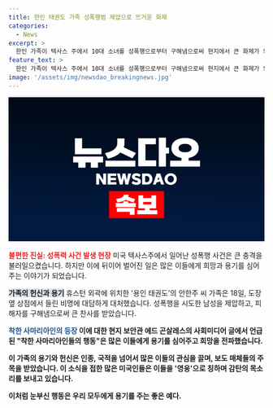 ```yaml
---
title: 한인 태권도 가족 성폭행범 제압으로 뜨거운 화제
categories:
  - News
excerpt: >
  한인 가족이 텍사스 주에서 10대 소녀를 성폭행으로부터 구해냄으로써 현지에서 큰 화제가 되고 있습니다. 보안관인 에드 곤살레스는 소셜미디어를 통해 이 사건을 전하며 용인 태권도 관장 안한주 씨 가족의 활약상을 언급했습니다. 또한, 미국 워싱턴포스트와 여러 지역 방송사들도 이 소식을 보도하며, 미국인들의 찬사를 받고 있습니다. 한인 가족의 행동은 사람들에게 큰 감동을 주고 있습니다.
feature_text: >
  한인 가족이 텍사스 주에서 10대 소녀를 성폭행으로부터 구해냄으로써 현지에서 큰 화제가 되고 있습니다. 보안관인 에드 곤살레스는 소셜미디어를 통해 이 사건을 전하며 용인 태권도 관장 안한주 씨 가족의 활약상을 언급했습니다. 또한, 미국 워싱턴포스트와 여러 지역 방송사들도 이 소식을 보도하며, 미국인들의 찬사를 받고 있습니다. 한인 가족의 행동은 사람들에게 큰 감동을 주고 있습니다.
image: '/assets/img/newsdao_breakingnews.jpg'
---
```


<p><img src="/assets/img/newsdao_breakingnews.jpg" alt="koreaapp 속보" /></p>

<p><b><span style="color: #ee2323;">불편한 진실: 성폭력 사건 발생 현장</span></b>
미국 텍사스주에서 일어난 성폭행 사건은 큰 충격을 불러일으켰습니다. 하지만 이에 뒤이어 벌어진 일은 많은 이들에게 희망과 용기를 심어주는 이야기가 되었습니다. </p>

<p><b><span style="background-color: #21538527;">가족의 헌신과 용기</span></b>
휴스턴 외곽에 위치한 '용인 태권도'의 안한주 씨 가족은 18일, 도장 옆 상점에서 들린 비명에 대담하게 대처했습니다. 성폭행을 시도한 남성을 제압하고, 피해자를 구해냄으로써 큰 찬사를 받았습니다. </p>

<p><b><span style="color: #1a5490;">착한 사마리아인의 등장</span><b>
이에 대한 현지 보안관 에드 곤살레스의 사회미디어 글에서 언급된 "착한 사마리아인들의 행동"은 많은 이들에게 용기를 심어주고 희망을 전파했습니다. </p>

<p>이 가족의 용기와 헌신은 인종, 국적을 넘어서 많은 이들의 관심을 끌며, 보도 매체들의 주목을 받았습니다. 이 소식을 접한 많은 미국인들은 이들을 '영웅'으로 칭하며 감탄의 목소리를 보내고 있습니다. </p>

<p>이처럼 눈부신 행동은 우리 모두에게 용기를 주는 좋은 예다. </p>

